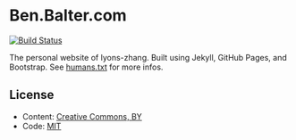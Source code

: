 # Ben.Balter.com

[![Build Status](https://travis-ci.org/benbalter/benbalter.github.com.png?branch=master)](https://travis-ci.org/benbalter/benbalter.github.com)

The personal website of lyons-zhang. Built using Jekyll, GitHub Pages, and Bootstrap. See [humans.txt](http://ben.balter.com/humans.txt) for more infos.

## License

* Content: [Creative Commons, BY](http://creativecommons.org/licenses/by/3.0/)
* Code: [MIT](http://opensource.org/licenses/mit-license.php)

